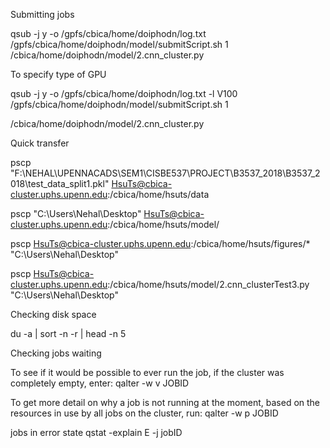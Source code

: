 

Submitting jobs 

qsub -j y -o  /gpfs/cbica/home/doiphodn/log.txt /gpfs/cbica/home/doiphodn/model/submitScript.sh 1 /cbica/home/doiphodn/model/2.cnn_cluster.py

To specify type of GPU

qsub -j y -o  /gpfs/cbica/home/doiphodn/log.txt -l V100 /gpfs/cbica/home/doiphodn/model/submitScript.sh 1

/cbica/home/doiphodn/model/2.cnn_cluster.py



Quick transfer

pscp "F:\NEHAL\UPENNACADS\SEM1\CISBE537\PROJECT\B3537_2018\B3537_2018\test_data_split1.pkl" HsuTs@cbica-cluster.uphs.upenn.edu:/cbica/home/hsuts/data

pscp "C:\Users\Nehal\Desktop" HsuTs@cbica-cluster.uphs.upenn.edu:/cbica/home/hsuts/model/

pscp HsuTs@cbica-cluster.uphs.upenn.edu:/cbica/home/hsuts/figures/* "C:\Users\Nehal\Desktop"

pscp HsuTs@cbica-cluster.uphs.upenn.edu:/cbica/home/hsuts/model/2.cnn_clusterTest3.py "C:\Users\Nehal\Desktop"


Checking disk space

du -a | sort -n -r | head -n 5

Checking jobs waiting

To see if it would be possible to ever run the job, if the cluster was completely empty, enter:
qalter -w v JOBID

To get more detail on why a job is not running at the moment, based on the resources in use by all jobs on the cluster, run:
qalter -w p JOBID

jobs in error state
qstat -explain E -j jobID 




